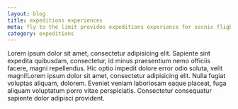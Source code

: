 ```yaml
---
layout: blog
title: expeditions experiences
meta: fly to the limit provides expeditions experience for secnic flights.
category: expeditions
---
```




Lorem ipsum dolor sit amet, consectetur adipisicing elit. Sapiente sint expedita quibusdam, consectetur, id minus praesentium nemo officiis facere, magni repellendus. Hic optio impedit dolore error odio soluta, velit magni!Lorem ipsum dolor sit amet, consectetur adipisicing elit. Nulla fugiat voluptas aliquam, dolorem. Eveniet veniam laboriosam eaque placeat, fuga aliquam voluptatum porro vitae perspiciatis. Consectetur consequatur sapiente dolor adipisci provident.